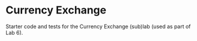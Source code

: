 Currency Exchange
=================

Starter code and tests for the Currency Exchange (sub)lab (used as part of Lab 6).
